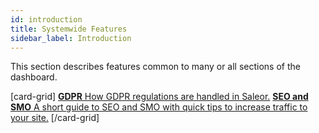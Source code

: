 ```yaml
---
id: introduction
title: Systemwide Features
sidebar_label: Introduction
---
```

This section describes features common to many or all sections of the dashboard.

[card-grid]
[**GDPR** How GDPR regulations are handled in Saleor.](dashboard/systemwide/gdpr.md)
[**SEO and SMO** A short guide to SEO and SMO with quick tips to increase traffic to your site.](dashboard/systemwide/seo-smo.md)
[/card-grid]
